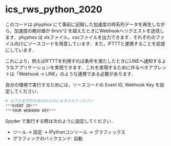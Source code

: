 # ics_rws_python_2020

このコードは phyphox にて事前に記録した加速度の時系列データを再生しながら，加速度の絶対値が 6m/s^2 を超えたときにWebhookへリクエストを送信します．phyphox は xlsファイル，csvファイルを出力できます．それぞれのファイル向けにソースコードを用意しています．また，IFTTTと連携することを前提にしています．

これにより，例えばIFTTTを利用すれば条件を満たしたときにLINEへ通知するようなアプリケーションを実現できます．これを実現するために作るべきアプレットは「Webhook → LINE」のような連携である必要があります．

自分の環境で実行するためには，ソースコードの Event ID, Webhook Key を設定してください．

```python
# 以下の文字列を自分のものにおきかえてください
***EVENT ID***
***YOUR WEBHOOK KEY***
```

Spyder で実行する際は次のように設定してください．
* ツール -> 設定 -> IPythonコンソール -> グラフィックス
* グラフィックのバックエンド: 自動

